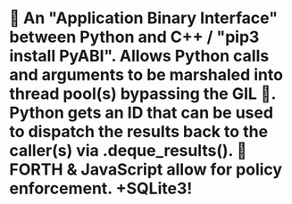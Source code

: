 # 👻 An "Application Binary Interface" between Python and C++ / "pip3 install PyABI". Allows Python calls and arguments to be marshaled into thread pool(s) bypassing the GIL 💪. Python gets an ID that can be used to dispatch the results back to the caller(s) via .deque_results(). 🌈FORTH & JavaScript allow for policy enforcement. +SQLite3! 
